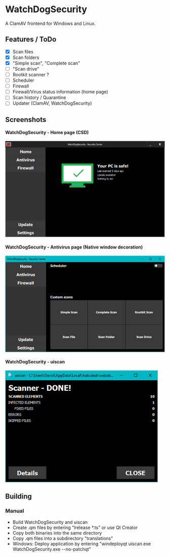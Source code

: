# WatchDogSecurity
 A ClamAV frontend for Windows and Linux.

## Features / ToDo
 - [x] Scan files
 - [x] Scan folders
 - [X] "Simple scan", "Complete scan"
 - [ ] "Scan drive"
 - [ ] Rootkit scanner ?
 - [ ] Scheduler
 - [ ] Firewall
 - [ ] Firewall/Virus status information (home page)
 - [ ] Scan history / Quarantine
 - [ ] Updater (ClamAV, WatchDogSecurity)

## Screenshots
#### WatchDogSecurity - Home page (CSD)
![WatchDogSecurity Center - Home](/images/wds01.png)
#### WatchDogSecurity - Antivirus page (Native window decoration)
![WatchDogSecurity Center - AV](/images/wds02.png)
#### WatchDogSecurity - uiscan
![WatchDogSecurity - uiscan](/images/uiscan01.png)

## Building
### Manual
 - Build WatchDogSecurity and uiscan
 - Create .qm files by entering "lrelease \*.ts" or use Qt Creator
 - Copy both binaries into the same directory
 - Copy .qm files into a subdirectory "translations"
 - Windows: Deploy application by entering "windeployqt uiscan.exe WatchDogSecurity.exe --no-patchqt"

